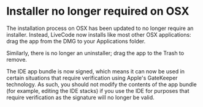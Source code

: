 # Installer no longer required on OSX

The installation process on OSX has been updated to no longer require an installer. Instead, LiveCode now installs like most other OSX applications: drag the app from the DMG to your Applications folder.

Similarly, there is no longer an uninstaller; drag the app to the Trash to remove.

The IDE app bundle is now signed, which means it can now be used in certain situations that require verification using Apple's GateKeeper technology. As such, you should not modify the contents of the app bundle (for example, editing the IDE stacks) if you use the IDE for purposes that require verification as the signature will no longer be valid.
